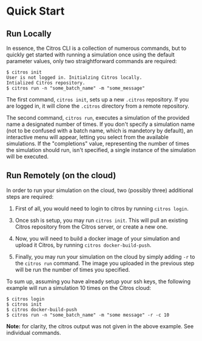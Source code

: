 # Quick Start

## Run Locally

In essence, the Citros CLI is a collection of numerous commands, but to quickly get started with running a simulation once using the default parameter values, only two straightforward commands are required:

    $ citros init
    User is not logged in. Initialzing Citros locally.
    Intialized Citros repository.
    $ citros run -n "some_batch_name" -m "some_message"

The first command, `citros init`, sets up a new `.citros` repository. If you are logged in, it will clone the `.citros` directory from a remote repository.

The second command, `citros run`, executes a simulation of the provided name a designated number of times. If you don't specify a simulation name (not to be confused with a batch name, which is mandetory by default), an interactive menu will appear, letting you select from the available simulations. If the "completions" value, representing the number of times the simulation should run, isn't specified, a single instance of the simulation will be executed.

## Run Remotely (on the cloud)

In order to run your simulation on the cloud, two (possibly three) additional steps are required:

1. First of all, you would need to login to citros by running `citros login`. 
<!-- 2. After logging in, and before running `citros init`, **if you haven't done so already**, you would need to setup your ssh keys in order communicate with the Citros server. One way to do this is through the [Citros](https://citros.io) web GUI (which provides detailed instructions), but this may also be done through the CLI by running `citros setup-ssh`. see details [here](./setup-ssh.md#setup-ssh). -->

3. Once ssh is setup, you may run `citros init`. This will pull an existing Citros repository from the Citros server, or create a new one.

4. Now, you will need to build a docker image of your simulation and upload it Citros, by running `citros docker-build-push`.

5. Finally, you may run your simulation on the cloud by simply adding `-r` to the `citros run` command. The image you uploaded in the previous step will be run the number of times you specified.

To sum up, assuming you have already setup your ssh keys, the following example will run a simulation 10 times on the Citros cloud:

    $ citros login
    $ citros init
    $ citros docker-build-push
    $ citros run -n "some_batch_name" -m "some message" -r -c 10

**Note:** for clarity, the citros output was not given in the above example. See individual commands.